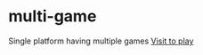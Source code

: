 # multi-game

Single platform having multiple games
[Visit to play](https://laude123.github.io/multi-game/)
